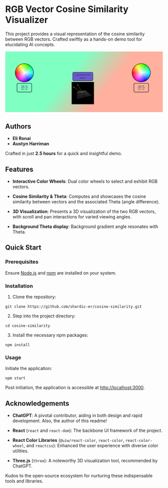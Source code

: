 # RGB Vector Cosine Similarity Visualizer

This project provides a visual representation of the cosine similarity between RGB vectors. Crafted swiftly as a hands-on demo tool for elucidating AI concepts.

![Project Screenshot](readmeSRC.png)

## Authors

- **Eli Ronai**
- **Austyn Harriman**

Crafted in just **2.5 hours** for a quick and insightful demo.

## Features

- **Interactive Color Wheels**: Dual color wheels to select and exhibit RGB vectors.

- **Cosine Similarity & Theta**: Computes and showcases the cosine similarity between vectors and the associated Theta (angle difference).

- **3D Visualization**: Presents a 3D visualization of the two RGB vectors, with scroll and pan interactions for varied viewing angles.

- **Background Theta display**: Background gradient angle resonates with Theta.

## Quick Start

### Prerequisites

Ensure [Node.js](https://nodejs.org/) and [npm](https://www.npmjs.com/get-npm) are installed on your system.

### Installation

1. Clone the repository:
```
git clone https://github.com/shardic-er/cosine-similarity.git
```
2. Step into the project directory:
```
cd cosine-similarity
```
3. Install the necessary npm packages:
```
npm install
```

### Usage

Initiate the application:
```
npm start
```
Post initiation, the application is accessible at [http://localhost:3000](http://localhost:3000).

## Acknowledgements

- **ChatGPT**: A pivotal contributor, aiding in both design and rapid development. Also, the author of this readme!

- **React** (`react` and `react-dom`): The backbone UI framework of the project.

- **React Color Libraries** (`@uiw/react-color`, `react-color`, `react-color-wheel`, and `reactcss`): Enhanced the user experience with diverse color utilities.

- **Three.js** (`three`): A noteworthy 3D visualization tool, recommended by ChatGPT.

Kudos to the open-source ecosystem for nurturing these indispensable tools and libraries.